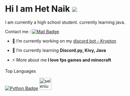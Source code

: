 # Hi I am Het Naik <img src = "https://cdn.discordapp.com/emojis/739760076784402502.gif?v=1">

I am currently a high school student. currently learning java.

Contact me : 
[![Mail Badge](https://img.shields.io/badge/-awesomehet-c0392b?style=flat&labelColor=c0392b&logo=gmail&logoColor=white)](mailto:awesomehet@gmail.com)


- 🔭 I’m currently working on my [discord bot - Krypton](https://awesomehet2124.github.io)

- 🌱 I’m currently learning **Discord.py, Kivy, Java**

- ⚡ More about me **I love fps games and minecraft**


Top Languages

[![Python Badge](https://img.shields.io/badge/-Python-e535ab?style=for-the-badge&labelColor=black&logo=python&logoColor=e535ab)](#)
<img src="https://raw.githubusercontent.com/detain/svg-logos/780f25886640cef088af994181646db2f6b1a3f8/svg/selenium-logo.svg" alt="selenium" width="40" height="40"/>
